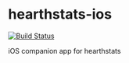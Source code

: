 hearthstats-ios
===============

[![Build Status](https://travis-ci.org/HearthStats/hearthstats-ios.svg?branch=master)](https://travis-ci.org/HearthStats/hearthstats-ios)

iOS companion app for hearthstats
